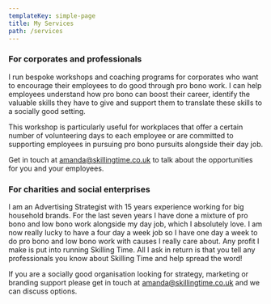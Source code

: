 ```yaml
---
templateKey: simple-page
title: My Services
path: /services
---
```

### For corporates and professionals

I run bespoke workshops and coaching programs for corporates who want to encourage their employees to do good through pro bono work. I can help employees understand how pro bono can boost their career, identify the valuable skills they have to give and support them to translate these skills to a socially good setting. 

This workshop is particularly useful for workplaces that offer a certain number of volunteering days to each employee or are committed to supporting employees in pursuing pro bono pursuits alongside their day job.

Get in touch at [amanda@skillingtime.co.uk](mailto:amanda@skillingtime.co.uk) to talk about the opportunities for you and your employees.

### For charities and social enterprises

I am an Advertising Strategist with 15 years experience working for big household brands. For the last seven years I have done a mixture of pro bono and low bono work alongside my day job, which I absolutely love. I am now really lucky to have a four day a week job so I have one day a week to do pro bono and low bono work with causes I really care about. Any profit I make is put into running Skilling Time. All I ask in return is that you tell any professionals you know about Skilling Time and help spread the word!  

If you are a socially good organisation looking for strategy, marketing or branding support please get in touch at [amanda@skillingtime.co.uk](mailto:amanda@skillingtime.co.uk) and we can discuss options.